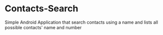# Contacts-Search
Simple Android Application that search contacts using a name and lists all possible contacts' name and number
